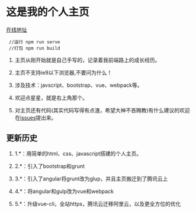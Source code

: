 # 这是我的个人主页

[在线地址](https://www.jayzangwill.cn/)

     //运行 npm run serve
     //打包 npm run build
    
1. 主页从刚开始就是自己手写的，记录着我前端路上的成长经历。

2. 主页不支持ie9以下浏览器,不要问为什么！

3. 涉及技术：javscript、bootstrap、vue、webpack等。

4. 欢迎点星星，就是右上角那个。

5. 对主页还有代码(其实代码写得有点渣，希望大神不吝赐教)有什么建议的欢迎在[issues](https://github.com/JayZangwill/JayZangwill.github.io/issues)提出来。

## 更新历史

1. 1.*：用简单的html、css、javascript搭建的个人主页。

2. 2.*：引入了bootstrap和grunt

3. 3.*：引入了angular将grunt改为glup，并且主页搬迁到了腾讯云上

4. 4.*：将angular和gulp改为vue和webpack

5. 5.*：升级vue-cli，全站https，腾讯云迁移阿里云，以及更全方位的优化
